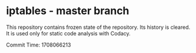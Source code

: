 # iptables - master branch

This repository contains frozen state of the repository.
Its history is cleared. It is used only for static code
analysis with Codacy.

Commit Time: 1708066213